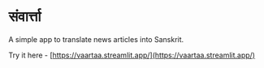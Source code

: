 # संवार्त्ता
A simple app to translate news articles into Sanskrit.

Try it here - [https://vaartaa.streamlit.app/](https://vaartaa.streamlit.app/)
